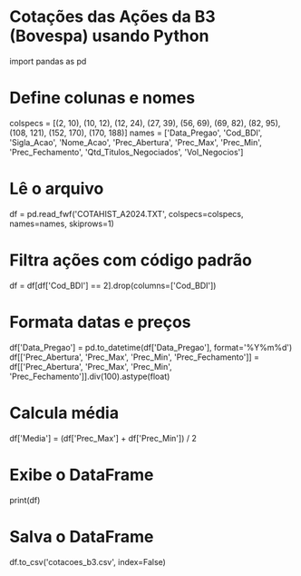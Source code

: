 #  Cotações das Ações da B3 (Bovespa) usando Python  #


import pandas as pd

# Define colunas e nomes
colspecs = [(2, 10), (10, 12), (12, 24), (27, 39), (56, 69), (69, 82), (82, 95), (108, 121), (152, 170), (170, 188)]
names = ['Data_Pregao', 'Cod_BDI', 'Sigla_Acao', 'Nome_Acao', 'Prec_Abertura', 'Prec_Max', 'Prec_Min', 'Prec_Fechamento', 'Qtd_Titulos_Negociados', 'Vol_Negocios']

# Lê o arquivo
df = pd.read_fwf('COTAHIST_A2024.TXT', colspecs=colspecs, names=names, skiprows=1)

# Filtra ações com código padrão
df = df[df['Cod_BDI'] == 2].drop(columns=['Cod_BDI'])

# Formata datas e preços
df['Data_Pregao'] = pd.to_datetime(df['Data_Pregao'], format='%Y%m%d')
df[['Prec_Abertura', 'Prec_Max', 'Prec_Min', 'Prec_Fechamento']] = df[['Prec_Abertura', 'Prec_Max', 'Prec_Min', 'Prec_Fechamento']].div(100).astype(float)

# Calcula média
df['Media'] = (df['Prec_Max'] + df['Prec_Min']) / 2

# Exibe o DataFrame
print(df)

# Salva o DataFrame
df.to_csv('cotacoes_b3.csv', index=False)
